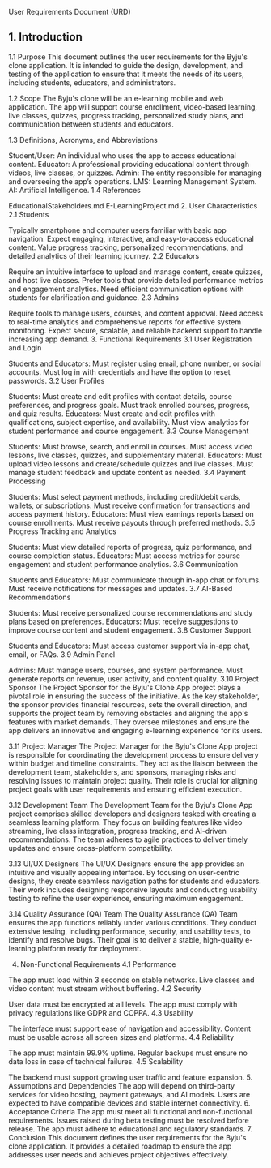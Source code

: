 User Requirements Document (URD)

## 1. Introduction
1.1 Purpose
This document outlines the user requirements for the Byju's clone application. It is intended to guide the design, development, and testing of the application to ensure that it meets the needs of its users, including students, educators, and administrators.

1.2 Scope
The Byju's clone will be an e-learning mobile and web application. The app will support course enrollment, video-based learning, live classes, quizzes, progress tracking, personalized study plans, and communication between students and educators.

1.3 Definitions, Acronyms, and Abbreviations

Student/User: An individual who uses the app to access educational content.
Educator: A professional providing educational content through videos, live classes, or quizzes.
Admin: The entity responsible for managing and overseeing the app’s operations.
LMS: Learning Management System.
AI: Artificial Intelligence.
1.4 References

EducationalStakeholders.md
E-LearningProject.md
2. User Characteristics
2.1 Students

Typically smartphone and computer users familiar with basic app navigation.
Expect engaging, interactive, and easy-to-access educational content.
Value progress tracking, personalized recommendations, and detailed analytics of their learning journey.
2.2 Educators

Require an intuitive interface to upload and manage content, create quizzes, and host live classes.
Prefer tools that provide detailed performance metrics and engagement analytics.
Need efficient communication options with students for clarification and guidance.
2.3 Admins

Require tools to manage users, courses, and content approval.
Need access to real-time analytics and comprehensive reports for effective system monitoring.
Expect secure, scalable, and reliable backend support to handle increasing app demand.
3. Functional Requirements
3.1 User Registration and Login

Students and Educators:
Must register using email, phone number, or social accounts.
Must log in with credentials and have the option to reset passwords.
3.2 User Profiles

Students:
Must create and edit profiles with contact details, course preferences, and progress goals.
Must track enrolled courses, progress, and quiz results.
Educators:
Must create and edit profiles with qualifications, subject expertise, and availability.
Must view analytics for student performance and course engagement.
3.3 Course Management

Students:
Must browse, search, and enroll in courses.
Must access video lessons, live classes, quizzes, and supplementary material.
Educators:
Must upload video lessons and create/schedule quizzes and live classes.
Must manage student feedback and update content as needed.
3.4 Payment Processing

Students:
Must select payment methods, including credit/debit cards, wallets, or subscriptions.
Must receive confirmation for transactions and access payment history.
Educators:
Must view earnings reports based on course enrollments.
Must receive payouts through preferred methods.
3.5 Progress Tracking and Analytics

Students:
Must view detailed reports of progress, quiz performance, and course completion status.
Educators:
Must access metrics for course engagement and student performance analytics.
3.6 Communication

Students and Educators:
Must communicate through in-app chat or forums.
Must receive notifications for messages and updates.
3.7 AI-Based Recommendations

Students:
Must receive personalized course recommendations and study plans based on preferences.
Educators:
Must receive suggestions to improve course content and student engagement.
3.8 Customer Support

Students and Educators:
Must access customer support via in-app chat, email, or FAQs.
3.9 Admin Panel

Admins:
Must manage users, courses, and system performance.
Must generate reports on revenue, user activity, and content quality.
3.10 Project Sponsor
The Project Sponsor for the Byju's Clone App project plays a pivotal role in ensuring the success of the initiative. As the key stakeholder, the sponsor provides financial resources, sets the overall direction, and supports the project team by removing obstacles and aligning the app's features with market demands. They oversee milestones and ensure the app delivers an innovative and engaging e-learning experience for its users.

3.11 Project Manager
The Project Manager for the Byju's Clone App project is responsible for coordinating the development process to ensure delivery within budget and timeline constraints. They act as the liaison between the development team, stakeholders, and sponsors, managing risks and resolving issues to maintain project quality. Their role is crucial for aligning project goals with user requirements and ensuring efficient execution.

3.12 Development Team
The Development Team for the Byju's Clone App project comprises skilled developers and designers tasked with creating a seamless learning platform. They focus on building features like video streaming, live class integration, progress tracking, and AI-driven recommendations. The team adheres to agile practices to deliver timely updates and ensure cross-platform compatibility.

3.13 UI/UX Designers
The UI/UX Designers ensure the app provides an intuitive and visually appealing interface. By focusing on user-centric designs, they create seamless navigation paths for students and educators. Their work includes designing responsive layouts and conducting usability testing to refine the user experience, ensuring maximum engagement.

3.14 Quality Assurance (QA) Team
The Quality Assurance (QA) Team ensures the app functions reliably under various conditions. They conduct extensive testing, including performance, security, and usability tests, to identify and resolve bugs. Their goal is to deliver a stable, high-quality e-learning platform ready for deployment.

4. Non-Functional Requirements
4.1 Performance

The app must load within 3 seconds on stable networks.
Live classes and video content must stream without buffering.
4.2 Security

User data must be encrypted at all levels.
The app must comply with privacy regulations like GDPR and COPPA.
4.3 Usability

The interface must support ease of navigation and accessibility.
Content must be usable across all screen sizes and platforms.
4.4 Reliability

The app must maintain 99.9% uptime.
Regular backups must ensure no data loss in case of technical failures.
4.5 Scalability

The backend must support growing user traffic and feature expansion.
5. Assumptions and Dependencies
The app will depend on third-party services for video hosting, payment gateways, and AI models.
Users are expected to have compatible devices and stable internet connectivity.
6. Acceptance Criteria
The app must meet all functional and non-functional requirements.
Issues raised during beta testing must be resolved before release.
The app must adhere to educational and regulatory standards.
7. Conclusion
This document defines the user requirements for the Byju's clone application. It provides a detailed roadmap to ensure the app addresses user needs and achieves project objectives effectively.
